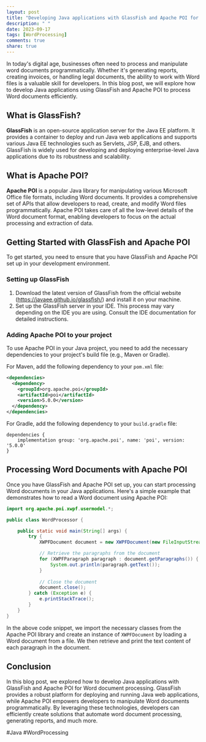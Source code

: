 ```yaml
---
layout: post
title: "Developing Java applications with GlassFish and Apache POI for Word document processing"
description: " "
date: 2023-09-17
tags: [WordProcessing]
comments: true
share: true
---
```


In today's digital age, businesses often need to process and manipulate word documents programmatically. Whether it's generating reports, creating invoices, or handling legal documents, the ability to work with Word files is a valuable skill for developers. In this blog post, we will explore how to develop Java applications using GlassFish and Apache POI to process Word documents efficiently.

## What is GlassFish?

**GlassFish** is an open-source application server for the Java EE platform. It provides a container to deploy and run Java web applications and supports various Java EE technologies such as Servlets, JSP, EJB, and others. GlassFish is widely used for developing and deploying enterprise-level Java applications due to its robustness and scalability.

## What is Apache POI?

**Apache POI** is a popular Java library for manipulating various Microsoft Office file formats, including Word documents. It provides a comprehensive set of APIs that allow developers to read, create, and modify Word files programmatically. Apache POI takes care of all the low-level details of the Word document format, enabling developers to focus on the actual processing and extraction of data.

## Getting Started with GlassFish and Apache POI

To get started, you need to ensure that you have GlassFish and Apache POI set up in your development environment.

### Setting up GlassFish

1. Download the latest version of GlassFish from the official website (https://javaee.github.io/glassfish/) and install it on your machine.
2. Set up the GlassFish server in your IDE. This process may vary depending on the IDE you are using. Consult the IDE documentation for detailed instructions.

### Adding Apache POI to your project

To use Apache POI in your Java project, you need to add the necessary dependencies to your project's build file (e.g., Maven or Gradle).

For Maven, add the following dependency to your `pom.xml` file:

```xml
<dependencies>
  <dependency>
    <groupId>org.apache.poi</groupId>
    <artifactId>poi</artifactId>
    <version>5.0.0</version>
  </dependency>
</dependencies>
```

For Gradle, add the following dependency to your `build.gradle` file:

```
dependencies {
    implementation group: 'org.apache.poi', name: 'poi', version: '5.0.0'
}
```

## Processing Word Documents with Apache POI

Once you have GlassFish and Apache POI set up, you can start processing Word documents in your Java applications. Here's a simple example that demonstrates how to read a Word document using Apache POI:

```java
import org.apache.poi.xwpf.usermodel.*;

public class WordProcessor {

    public static void main(String[] args) {
        try {
            XWPFDocument document = new XWPFDocument(new FileInputStream("sample.docx"));

            // Retrieve the paragraphs from the document
            for (XWPFParagraph paragraph : document.getParagraphs()) {
                System.out.println(paragraph.getText());
            }
            
            // Close the document
            document.close();
        } catch (Exception e) {
            e.printStackTrace();
        }
    }
}
```

In the above code snippet, we import the necessary classes from the Apache POI library and create an instance of `XWPFDocument` by loading a Word document from a file. We then retrieve and print the text content of each paragraph in the document.

## Conclusion

In this blog post, we explored how to develop Java applications with GlassFish and Apache POI for Word document processing. GlassFish provides a robust platform for deploying and running Java web applications, while Apache POI empowers developers to manipulate Word documents programmatically. By leveraging these technologies, developers can efficiently create solutions that automate word document processing, generating reports, and much more.

#Java #WordProcessing